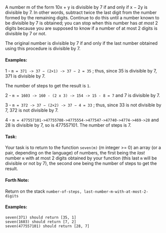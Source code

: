 A number m of the form 10x + y is divisible by 7 if and only if x − 2y is divisible by 7. In other words, subtract twice the last digit 
from the number formed by the remaining digits. Continue to do this until a number known to be divisible by 7 is obtained; 
you can stop when this number has *at most* 2 digits because you are supposed to know if a number of at most 2 digits is divisible by 7 or not.

The original number is divisible by 7 if and only if the last number obtained using this procedure is divisible by 7. 

#### Examples:

1 - `m = 371 -> 37 − (2×1) -> 37 − 2 = 35` ; thus, since 35 is divisible by 7, 371 is divisible by 7. 

The number of steps to get the result is `1`.

2 - `m = 1603 -> 160 - (2 x 3) -> 154 -> 15 - 8 = 7` and 7 is divisible by 7. 

3 - `m = 372 -> 37 − (2×2) -> 37 − 4 = 33` ; thus, since 33 is not divisible by 7, 372 is not divisible by 7. 

4 - `m = 477557101->47755708->4775554->477547->47740->4774->469->28` and 28 is divisible by 7, so is 477557101. 
The number of steps is 7.

#### Task:

Your task is to return to the function ```seven(m)``` (m integer >= 0) an array (or a pair, depending on the language) of numbers, 
the first being the *last* number `m` with at most 2 digits obtained by your function (this last `m` will be divisible or not by 7), the second one being the number of steps to get the result.

#### Forth Note:
Return on the stack `number-of-steps, last-number-m-with-at-most-2-digits `

#### Examples:

```
seven(371) should return [35, 1]
seven(1603) should return [7, 2]
seven(477557101) should return [28, 7]
```
